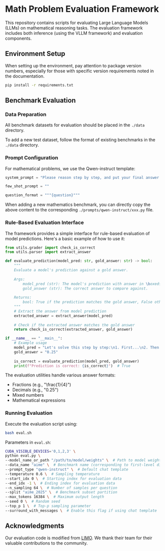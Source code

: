 # Math Problem Evaluation Framework

This repository contains scripts for evaluating Large Language Models (LLMs) on mathematical reasoning tasks. The evaluation framework includes both inference (using the VLLM framework) and evaluation components.

## Environment Setup

When setting up the environment, pay attention to package version numbers, especially for those with specific version requirements noted in the documentation.

```bash
pip install -r requirements.txt
```

## Benchmark Evaluation

### Data Preparation

All benchmark datasets for evaluation should be placed in the `./data` directory.

To add a new test dataset, follow the format of existing benchmarks in the `./data` directory.

### Prompt Configuration

For mathematical problems, we use the Qwen-instruct template:

```python
system_prompt = "Please reason step by step, and put your final answer within \\boxed{}."

few_shot_prompt = ""

question_format = """{question}"""
```

When adding a new mathematics benchmark, you can directly copy the above content to the corresponding `./prompts/qwen-instruct/xxx.py` file.

### Rule-Based Evaluation Interface

The framework provides a simple interface for rule-based evaluation of model predictions. Here's a basic example of how to use it:

```python
from utils.grader import check_is_correct
from utils.parser import extract_answer

def evaluate_prediction(model_pred: str, gold_answer: str) -> bool:
    """
    Evaluate a model's prediction against a gold answer.
    
    Args:
        model_pred (str): The model's prediction with answer in \boxed{}.
        gold_answer (str): The correct answer to compare against.
    
    Returns:
        bool: True if the prediction matches the gold answer, False otherwise.
    """
    # Extract the answer from model prediction
    extracted_answer = extract_answer(model_pred)
    
    # Check if the extracted answer matches the gold answer
    return check_is_correct(extracted_answer, gold_answer)

if __name__ == "__main__":
    # Example usage
    model_pred = "Let's solve this step by step:\n1. First...\n2. Then...\nSo the final answer is \\boxed{\\frac{1}{4}}"
    gold_answer = "0.25"
    
    is_correct = evaluate_prediction(model_pred, gold_answer)
    print(f"Prediction is correct: {is_correct}")  # True
```

The evaluation utilities handle various answer formats:
- Fractions (e.g., "\\frac{1}{4}")
- Decimals (e.g., "0.25")
- Mixed numbers
- Mathematical expressions

### Running Evaluation

Execute the evaluation script using:

```bash
bash eval.sh
```

Parameters in `eval.sh`:

```bash
CUDA_VISIBLE_DEVICES='0,1,2,3' \
python eval.py \
--model_name_or_path "/path/to/model/weights" \  # Path to model weights
--data_name "aime" \  # Benchmark name (corresponding to first-level directory in ./data)
--prompt_type "qwen-instruct" \  # Default chat template
--temperature 0.6 \  # Sampling temperature
--start_idx 0 \  # Starting index for evaluation data
--end_idx -1 \  # Ending index for evaluation data
--n_sampling 64 \  # Number of samples per question
--split "aime_2025" \  # Benchmark subset partition
--max_tokens 16384 \  # Maximum output length
--seed 0 \  # Random seed
--top_p 1 \  # Top-p sampling parameter
--surround_with_messages \  # Enable this flag if using chat template
```

## Acknowledgments

Our evaluation code is modified from [LIMO](https://github.com/GAIR-NLP/LIMO/tree/main/eval). We thank their team for their valuable contributions to the community.
